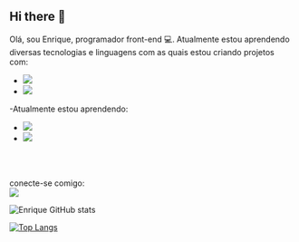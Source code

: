 ## Hi there 👋

Olá, sou Enrique, programador front-end :computer:. Atualmente estou aprendendo diversas tecnologias e linguagens com as quais estou criando projetos com: 

<ul>
  <li><img src="https://img.shields.io/badge/HTML5-E34F26?style=for-the-badge&logo=html5&logoColor=white"></li>
  <li><img src="https://img.shields.io/badge/CSS3-1572B6?style=for-the-badge&logo=css3&logoColor=white"></li>
</ul>

-Atualmente estou aprendendo:

<ul>
 <li><img src="https://img.shields.io/badge/javascript-%23323330.svg?style=for-the-badge&logo=javascript&logoColor=%23F7DF1E">
 </li>
  <li><img src="https://img.shields.io/badge/React-20232A?style=for-the-badge&logo=react&logoColor=61DAFB">
  </li>
</ul>
  <br> <br>

  
  conecte-se comigo:
  <br>
  <a href="https://www.linkedin.com/in/enrique-jose-blanco-bastardo-0a162a2b2/"> <img src="https://img.shields.io/badge/LinkedIn-0077B5?style=for-the-badge&logo=linkedin&logoColor=white"> </a>
  

![Enrique GitHub stats](https://github-readme-stats.vercel.app/api?username=EnriqueB93&show_icons=true&theme=radical)



[![Top Langs](https://github-readme-stats.vercel.app/api/top-langs/?username=EnriqueB93)](https://github.com/anuraghazra/github-readme-stats)



<!--
**EnriqueB93/EnriqueB93** is a ✨ _special_ ✨ repository because its `README.md` (this file) appears on your GitHub profile.

Here are some ideas to get you started:

- 🔭 I’m currently working on ...
- 🌱 I’m currently learning ...
- 👯 I’m looking to collaborate on ...
- 🤔 I’m looking for help with ...
- 💬 Ask me about ...
- 📫 How to reach me: ...
- 😄 Pronouns: ...
- ⚡ Fun fact: ...
-->
